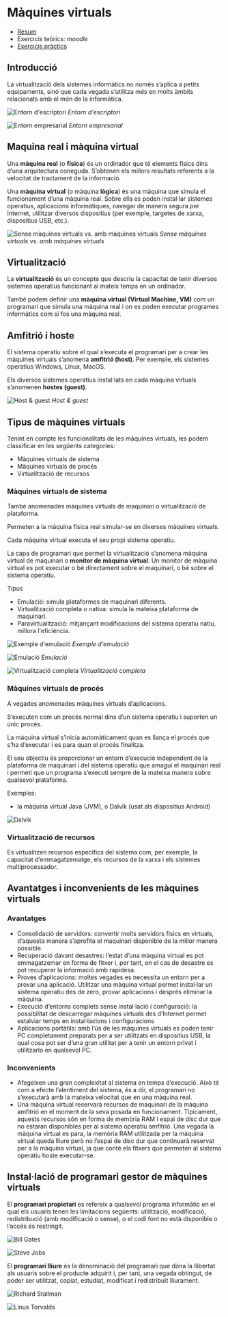 # Màquines virtuals

* [Resum](https://gitpitch.com/jrodr236/som/master?p=MaquinesVirtuals)
* Exercicis teòrics: *moodle*
* [Exercicis pràctics](ExercicisMaquinesVirtuals.md)

## Introducció

La virtualització dels sistemes informàtics no només s’aplica a petits equipaments, sinó que cada vegada s’utilitza més en molts àmbits relacionats amb el món de la informàtica.

![Entorn d&apos;escriptori](img/virtualitzacio-escriptori.png)
*Entorn d'escriptori*

![Entorn empresarial](img/virtualitzacio-empresarial.png)
*Entorn empresarial*

## Maquina real i màquina virtual

Una **màquina real** \(o **física**\) és un ordinador que té elements físics dins d’una arquitectura coneguda. S’obtenen els millors resultats referents a la velocitat de tractament de la informació.

Una **màquina virtual** \(o màquina **lògica**\) és una màquina que simula el funcionament d’una màquina real. Sobre ella es poden instal·lar sistemes operatius, aplicacions informàtiques, navegar de manera segura per Internet, utilitzar diversos dispositius \(per exemple, targetes de xarxa, dispositius USB, etc.\).

![Sense m&#xE0;quines virtuals vs. amb m&#xE0;quines virtuals](img/amb-sense-vm.png)
*Sense m&#xE0;quines virtuals vs. amb m&#xE0;quines virtuals*

## Virtualització

La **virtualització** és un concepte que descriu la capacitat de tenir diversos sistemes operatius funcionant al mateix temps en un ordinador.

També podem definir una **màquina virtual \(Virtual Machine, VM\)** com un programari que simula una màquina real i on es poden executar programes informàtics com si fos una màquina real.

## Amfitrió i hoste

El sistema operatiu sobre el qual s’executa el programari per a crear les màquines virtuals s’anomena **amfitrió \(host\)**. Per exemple, els sistemes operatius Windows, Linux, MacOS.

Els diversos sistemes operatius instal·lats en cada màquina virtuals s’anomenen **hostes \(guest\)**.

![Host &amp; guest](img/host-guest.png)
*Host &amp; guest*

## Tipus de màquines virtuals

Tenint en compte les funcionalitats de les màquines virtuals, les podem classificar en les següents categories:

* Màquines virtuals de sistema
* Màquines virtuals de procés
* Virtualització de recursos

### Màquines virtuals de sistema

També anomenades màquines virtuals de maquinari o virtualització de plataforma.

Permeten a la màquina física real simular-se en diverses màquines virtuals.

Cada màquina virtual executa el seu propi sistema operatiu.

La capa de programari que permet la virtualització s’anomena màquina virtual de maquinari o **monitor de màquina virtual**. Un monitor de màquina virtual es pot executar o bé directament sobre el maquinari, o bé sobre el sistema operatiu.

Tipus

* Emulació: simula plataformes de maquinari diferents.
* Virtualització completa o nativa: simula la mateixa plataforma de maquinari.
* Paravirtualització: mitjançant modificacions del sistema operatiu natiu, millora l'eficiència.

![Exemple d&apos;emulaci&#xF3;](img/mario.png)
*Exemple d&apos;emulaci&#xF3;*

![Emulaci&#xF3;](img/emulacio.png)
*Emulació*

![Virtualitzaci&#xF3; completa](img/virtualitzacio-completa.png)
*Virtualització completa*

### Màquines virtuals de procés

A vegades anomenades màquines virtuals d’aplicacions.

S’executen com un procés normal dins d’un sistema operatiu i suporten un únic procés.

La màquina virtual s’inicia automàticament quan es llança el procés que s’ha d’executar i es para quan el procés finalitza.

El seu objectiu és proporcionar un entorn d’execució independent de la plataforma de maquinari i del sistema operatiu que amagui el maquinari real i permeti que un programa s’executi sempre de la mateixa manera sobre qualsevol plataforma.

Exemples:

* la màquina virtual Java \(JVM\), o Dalvik \(usat als dispositius Android\)

![Dalvik](img/dalvik.png)

### Virtualització de recursos

Es virtualitzen recursos específics del sistema com, per exemple, la capacitat d’emmagatzematge, els recursos de la xarxa i els sistemes multiprocessador.

## Avantatges i inconvenients de les màquines virtuals

### Avantatges

* Consolidació de servidors: convertir molts servidors físics en virtuals, d’aquesta manera s’aprofita el maquinari disponible de la millor manera possible.
* Recuperació davant desastres: l’estat d’una màquina virtual es pot emmagatzemar en forma de fitxer i, per tant, en el cas de desastre es pot recuperar la informació amb rapidesa.
* Proves d’aplicacions: moltes vegades es necessita un entorn per a provar una aplicació. Utilitzar una màquina virtual permet instal·lar un sistema operatiu des de zero, provar aplicacions i després eliminar la màquina.
* Execució d’entorns complets sense instal·lació i configuració: la possibilitat de descarregar màquines virtuals des d’Internet permet estalviar temps en instal·lacions i configuracions
* Aplicacions portàtils: amb l’ús de les màquines virtuals es poden tenir PC completament preparats per a ser utilitzats en dispositius USB, la qual cosa pot ser d’una gran utilitat per a tenir un entorn privat i utilitzarlo en qualsevol PC.

### Inconvenients

* Afegeixen una gran complexitat al sistema en temps d’execució. Això té com a efecte l’alentiment del sistema, és a dir, el programari no s’executarà amb la mateixa velocitat que en una màquina real.
* Una màquina virtual reservarà recursos de maquinari de la màquina amfitrió en el moment de la seva posada en funcionament. Típicament, aquests recursos són en forma de memòria RAM i espai de disc dur que no estaran disponibles per al sistema operatiu amfitrió. Una vegada la màquina virtual es para, la memòria RAM utilitzada per la màquina virtual queda lliure però no l’espai de disc dur que continuarà reservat per a la màquina virtual, ja que conté els fitxers que permeten al sistema operatiu hoste executar-se.

## Instal·lació de programari gestor de màquines virtuals

El **programari propietari** es refereix a qualsevol programa informàtic en el qual els usuaris tenen les limitacions següents: utilització, modificació, redistribució \(amb modificació o sense\), o el codi font no està disponible o l’accés és restringit.

![Bill Gates](img/bill-gates.png)

![Steve Jobs](img/steve-jobs.png)

El **programari lliure** és la denominació del programari que dóna la llibertat als usuaris sobre el producte adquirit i, per tant, una vegada obtingut, de poder ser utilitzat, copiat, estudiat, modificat i redistribuït lliurament.

![Richard Stallman](img/richard-stallman.png)

![Linus Torvalds](img/linus-torvalds.png)
